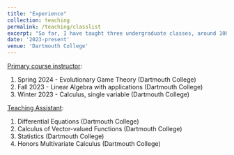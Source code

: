 ```yaml
---
title: "Experience"
collection: teaching
permalink: /teaching/classlist
excerpt: "So far, I have taught three undergraduate classes, around 100  students. "
date: '2023-present'
venue: 'Dartmouth College'
---
```


<u>Primary course instructor</u>:
1. Spring 2024 - Evolutionary Game Theory (Dartmouth College)
2. Fall 2023 - Linear Algebra with applications (Dartmouth College)
3. Winter 2023 - Calculus, single variable (Dartmouth College)

<u>Teaching Assistant</u>:
1. Differential Equations (Dartmouth College)
2. Calculus of Vector-valued Functions (Dartmouth College)
3. Statistics (Dartmouth College)
4. Honors Multivariate Calculus (Dartmouth College)
